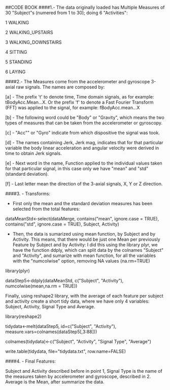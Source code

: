 ##CODE BOOK
####1.- The data originally loaded has Multiple Measures of 30 "Subject"s (numered from 1 to 30); doing 6 "Activities": 

1 WALKING

2 WALKING_UPSTAIRS

3 WALKING_DOWNSTAIRS

4 SITTING

5 STANDING

6 LAYING 

####2.- The Measures come from the accelerometer and gyroscope 3-axial raw signals. The names are composed by: 

[a] - The prefix 't' to denote time, Time domain signals, as for example: tBodyAcc.Mean...X.           Or the prefix 'f' to denote a Fast Fourier Transform (FFT) was applied to the signal, for example: fBodyAcc.mean...X

[b] - The following word could be "Body" or "Gravity", which means the two types of measures that can be taken from the accelerometer or gyroscopy.

[c] - "Acc"" or "Gyro" indicate from which dispositive the signal was took.

[d] - The names containing Jerk, Jerk mag, indicates that for that particular variable the body linear acceleration and angular velocity were derived in time to obtain Jerk signals.

[e] - Next word in the name, Function applied to the individual values taken for that particular signal, in this case only we have "mean" and "std" (standard deviation).

[f] - Last letter mean the direction of the 3-axial signals, X, Y or Z direction.

####3. - Transforms:

- First only the mean and the standard deviation measures has been selected from the total features:

dataMeanStd<-select(dataMerge, contains("mean", ignore.case = TRUE), contains("std", ignore.case = TRUE), Subject, Activity)

- Then, the data is sumarized using mean function, by Subject and by Activity. This means, that there would be just one Mean per previously Feature by Subject and by Activity:
I did this using the library plyr, we have the function ddply, which can split data by the colnames "Subject" and "Activity", and sumarize with mean function, for all the variables with the "numcolwise" option, removing NA values (na.rm=TRUE)

library(plyr)

dataStep5<-ddply(dataMeanStd, c("Subject", "Activity"), numcolwise(mean,na.rm = TRUE))


Finally, using reshape2 library, with the average of each feature per subject and activity create a short tidy data, where we have only 4 variables: Subject, Activity, Signal Type and Average.

library(reshape2)

tidydata<-melt(dataStep5, id=c("Subject", "Activity"), measure.vars=colnames(dataStep5[,3:88]))

colnames(tidydata)<-c("Subject", "Activity", "Signal Type", "Average")

write.table(tidydata, file="tidydata.txt", row.name=FALSE)

####4. - Final Features:

Subject and Activity described before in point 1, Signal Type is the name of the measures taken by accelerometer and gyroscope, described in 2. Average is the Mean, after summarize the data.